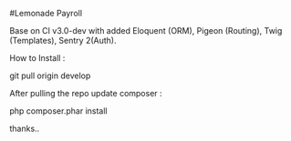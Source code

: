 #Lemonade Payroll

Base on CI v3.0-dev with added Eloquent (ORM), Pigeon (Routing), Twig (Templates), Sentry 2(Auth).

How to Install :

git pull origin develop


After pulling the repo update composer :

php composer.phar install

thanks..
